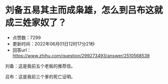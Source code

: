 # 刘备五易其主而成枭雄，怎么到吕布这就成三姓家奴了？
- 点赞数：7299
- 更新时间：2022年06月01日12时17分21秒
- 回答url：https://www.zhihu.com/question/299273493/answer/2510568539
<body>
 <p data-pid="YsfCaJab">刘备：这是我前五个老板的推荐信。</p>
 <p data-pid="943FPP7E">吕布：这是我前三个爹的死亡证明。</p>
</body>